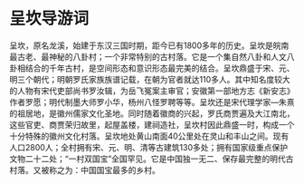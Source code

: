 # 呈坎导游词  
呈坎，原名龙溪，始建于东汉三国时期，距今已有1800多年的历史。呈坎是皖南最古老、最神秘的八卦村；一个非常特别的古村落。它是一个集自然八卦和人文八卦相结合的千年古村，是空间形态和意识形态最完美的结合。呈坎鼎盛于宋、元、明三个朝代；明朝罗氏家族族谱记载，在朝为官者就达110多人。其中知名度较大的人物有宋代吏部尚书罗汝辑，为岳飞冤案主审官；安徽第一部地方志《新安志》作者罗愿；明代制墨大师罗小华，杨州八怪罗聘等等。呈坎还是宋代理学家—朱熹的祖居地，是徽州儒家文化圣地。同时随着徽商的兴起，罗氏商贾遍及大江南北，这些官吏、商贾荣归故里，起屋盖楼，建祠造社，呈坎村因此鼎盛一时，构成一个十分特殊的徽州文化村落。呈坎地处黄山南面40公里处在灵山和丰山之间。现有人口2800人；全村拥有宋、元、明、清等古建筑130多处；拥有国家级重点保护文物二十二处；“一村双国宝”全国罕见。它是中国独一无二、保存最完整的明代古村落。又被称之为：中国国宝最多的乡村。  

